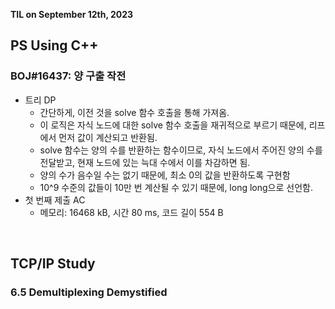 **TIL on September 12th, 2023**

## PS Using C++
### BOJ#16437: 양 구출 작전
* 트리 DP
  - 간단하게, 이전 것을 solve 함수 호출을 통해 가져옴.
  - 이 로직은 자식 노드에 대한 solve 함수 호출을 재귀적으로 부르기 때문에, 리프에서 먼저 값이 계산되고 반환됨.
  - solve 함수는 양의 수를 반환하는 함수이므로, 자식 노드에서 주어진 양의 수를 전달받고, 현재 노드에 있는 늑대 수에서 이를 차감하면 됨.
  - 양의 수가 음수일 수는 없기 때문에, 최소 0의 값을 반환하도록 구현함
  - 10^9 수준의 값들이 10만 번 계산될 수 있기 때문에, long long으로 선언함.
* 첫 번째 제출 AC
  - 메모리: 16468 kB, 시간 80 ms, 코드 길이 554 B

<br>

## TCP/IP Study
### 6.5 Demultiplexing Demystified
